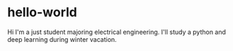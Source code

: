 # hello-world

Hi I'm a just student majoring electrical engineering.
I'll study a python and deep learning during winter vacation. 
